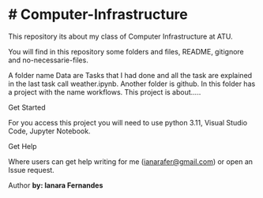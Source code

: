 # # Computer-Infrastructure

This repository its about my class of Computer Infrastructure at ATU.

You will find in this repository some folders and files, README, gitignore and no-necessarie-files.

A folder name Data are Tasks that I had done and all the task are explained in the last task call weather.ipynb.
Another folder is github. In this folder has a project with the name workflows. This project is about.....



Get Started 

For you access this project you will need to use python 3.11, Visual Studio Code, Jupyter Notebook. 

  

Get Help 

Where users can get help writing for me (ianarafer@gmail.com) or open an Issue request.  

  

Author 
**by: Ianara Fernandes**
